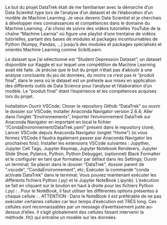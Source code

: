 Le but du projet DataTrek était de me familiariser avec la démarche d’un Data Scientist type lors de l’analyse d’un dataset et de l’élaboration d’un modèle de Machine Learning. Je veux devenir Data Scientist et je cherchais à développer mes connaissances et compétences dans le domaine du Machine Learning. J’ai choisi de suivre des vidéos tutorielles YouTube de la chaîne “Machine Learnia” où figure une playlist d’une trentaine de vidéos tutorielles, partant des bases de modules et packages incontournables de Python (Numpy, Pandas, …) jusqu’à des modules et packages spécialisés et orientés Machine Learning comme ScikitLearn. 

Le dataset que j’ai sélectionné est “Student Depression Dataset”, un dataset disponible sur Kaggle et sur lequel une compétition de Machine Learning avait été faite. Je précise que le but du projet n’était pas d’aboutir à une analyse concluante du jeu de données, du moins ce n’est pas le “produit final”, dans le sens où le dataset est un prétexte aux mises en application des différents outils de Data Science pour l’analyse et l’élaboration d’un modèle. Le “produit final” étant l’expérience et les compétences acquises lors du projet.

Installation
Ouvrir VSCode;
Cloner le repository Github “DataTrek” ou ouvrir le dossier sur VSCode;
Installer Anaconda Navigator version 2.6.4;
Aller dans l’onglet “Environnements”;
Importer l’environnement DataTrek sur Anaconda Navigator en important en local le fichier “/CondaEnvironnement/DataTrek.yaml” présent dans le repository cloné;
Lancer VSCode depuis Anaconda Navigator (onglet “Home”) (si vous fermez VSCode il faudra également passer par Anaconda Navigator les prochaines fois);
Installer les extensions VSCode suivantes : 
Jupyther,
Jupyter Cell Tags,
Jupyter Keymap,
Jupyter Notebook Renderers,
Jupyter Slide Show,
Pylance,
Python,
Python Debugger,
(optionnel) Black Formatter et le configurer en tant que formateur par défaut dans les Settings;
Ouvrir un terminal;
Se placer dans le dossier “DataTrek”, dossier parent de “.vscode”, “CondaEnvironnement”, etc;
Exécuter la commande “conda activate DataTrek” dans le terminal;
Vous pouvez maintenant exécuter les différents fichiers Python (.py) et le Jupyter NoteBook (.ipynb). L’exécution se fait en cliquant sur le bouton en haut à droite pour les fichiers Python (.py) : . Pour le NoteBook, il faut utiliser les différentes options présentes à chaque cellule : .
ATTENTION  : Dans le NoteBook il est préférable de ne pas exécuter certaines cellules car leur temps d’exécution est TRÈS long. Ces cellules sont reconnaissables par un message d’avertissement juste au-dessus d’elles. Il s’agit globalement des cellules faisant intervenir la méthode .fit() qui entraîne un modèle sur les données.
